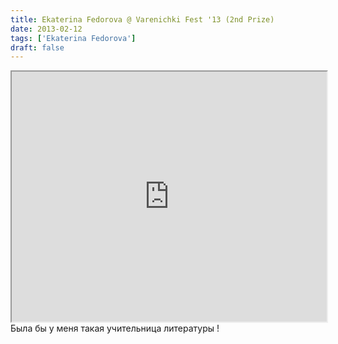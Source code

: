 ```yaml
---
title: Ekaterina Fedorova @ Varenichki Fest '13 (2nd Prize)
date: 2013-02-12
tags: ['Ekaterina Fedorova']
draft: false
---
```

<div class="field field-type-emvideo field-field-videocode">
    <div class="field-items">
            <div class="field-item odd">
                    <div class="emvideo emvideo-video emvideo-vimeo"><div id="media-vimeo-41" class="media-vimeo">
    <iframe src="http://player.vimeo.com/video/59428752?fullscreen=1&show_title=0&show_byline=0&show_portrait=0&autoplay=0" width=100% height="400"></iframe>
</div>
</div>        </div>
        </div>
</div>
Была бы у меня такая учительница литературы ! 
